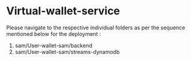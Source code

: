 # Virtual-wallet-service

Please navigate to the respective individual folders as per the sequence mentioned below for the deployment :

1) sam/User-wallet-sam/backend
2) sam/User-wallet-sam/streams-dynamodb
